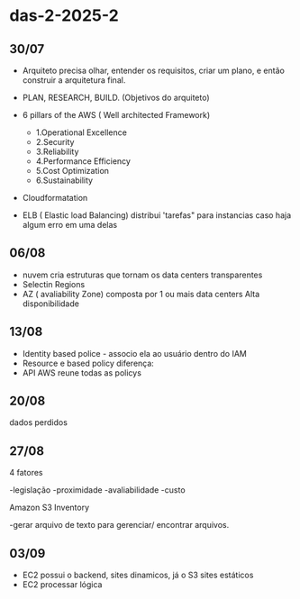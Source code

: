 # das-2-2025-2

## 30/07 

- Arquiteto precisa olhar, entender os requisitos, criar um plano, e então construir a arquitetura final.
- PLAN, RESEARCH, BUILD. (Objetivos do arquiteto)
- 6 pillars of the AWS ( Well architected Framework)
  - 1.Operational Excellence
  - 2.Security
  - 3.Reliability
  - 4.Performance Efficiency
  - 5.Cost Optimization
  - 6.Sustainability
    
- Cloudformatation
  
- ELB ( Elastic load Balancing) distribui 'tarefas" para instancias caso haja algum erro em uma delas 

 
   
## 06/08

- nuvem cria estruturas que tornam os data centers transparentes
- Selectin Regions
-  AZ ( avaliability Zone) composta por 1 ou mais data centers
   Alta disponibilidade


## 13/08

- Identity based police - associo ela ao usuário dentro do IAM
- Resource e based policy diferença:
- API AWS reune todas as policys
  
## 20/08

dados perdidos

## 27/08

4 fatores

-legislação
-proximidade
-avaliabilidade
-custo

Amazon S3 Inventory

-gerar arquivo de texto para gerenciar/ encontrar arquivos.


## 03/09

- EC2 possui o backend, sites dinamicos, já o S3 sites estáticos
- EC2 processar lógica 
